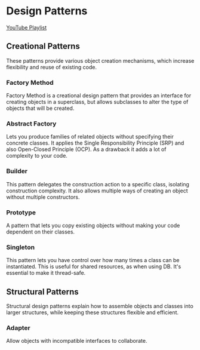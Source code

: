 # Design Patterns 

[YouTube Playlist](https://www.youtube.com/watch?v=MqddY6Ochkc&list=PLbIBj8vQhvm0VY5YrMrafWaQY2EnJ3j8H&index=1&t=0s)

## Creational Patterns
These patterns provide various object creation mechanisms, which increase flexibility and reuse of existing code.

### Factory Method
Factory Method is a creational design pattern that provides an interface for creating objects in a superclass, but allows subclasses to alter the type of objects that will be created.

### Abstract Factory
Lets you produce families of related objects without specifying their concrete classes. It applies the Single Responsibility Principle (SRP) and also Open-Closed Principle (OCP). As a drawback it adds a lot of complexity to your code.

### Builder
This pattern delegates the construction action to a specific class, isolating construction complexity. It also allows multiple ways of creating an object without multiple constructors.

### Prototype
A pattern that lets you copy existing objects without making your code dependent on their classes.

### Singleton
This pattern lets you have control over how many times a class can be instantiated. This is useful for shared resources, as when using DB. It's essential to make it thread-safe.

## Structural Patterns
Structural design patterns explain how to assemble objects and classes into larger structures, while keeping these structures flexible and efficient.

### Adapter
Allow objects with incompatible interfaces to collaborate.